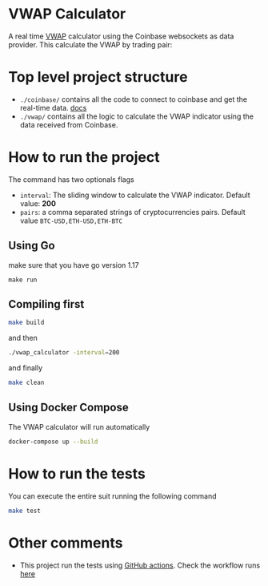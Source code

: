 # VWAP Calculator
A real time [VWAP](https://en.wikipedia.org/wiki/Volume-weighted_average_price) calculator using the Coinbase websockets as data provider.
This calculate the VWAP by trading pair:

# Top level project structure
* `./coinbase/` contains all the code to connect to coinbase and get the real-time data. [docs](https://docs.cloud.coinbase.com/exchange/docs/websocket-overview)
* `./vwap/` contains all the logic to calculate the VWAP indicator using the data received from Coinbase.

# How to run the project
The command has two optionals flags
* `interval`: The sliding window to calculate the VWAP indicator. Default value: **200**
* `pairs`: a comma separated strings of cryptocurrencies pairs. Default value `BTC-USD,ETH-USD,ETH-BTC`

## Using Go 
make sure that you have go version 1.17
```
make run
```

## Compiling first

```bash
make build
``` 

and then

```bash
./vwap_calculator -interval=200 
```

and finally 

```bash
make clean
``` 

## Using Docker Compose
The VWAP calculator will run automatically

```bash
docker-compose up --build
``` 

# How to run the tests
You can execute the entire suit running the following command

```bash
make test
```

# Other comments
* This project run the tests using [GitHub actions](https://github.com/features/actions). Check the workflow runs [here](https://github.com/jedi4z/vwap-calculator/actions)